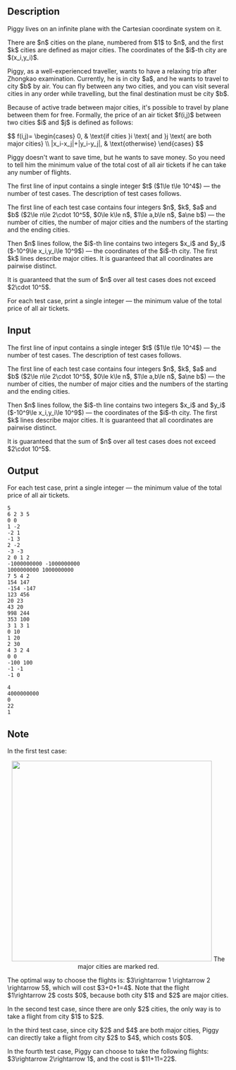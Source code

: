 ## Description

<div><p>Piggy lives on an infinite plane with the Cartesian coordinate system on it.</p><p>There are $n$ cities on the plane, numbered from $1$ to $n$, and the first $k$ cities are defined as <span class="tex-font-style-it">major cities</span>. The coordinates of the $i$-th city are $(x_i,y_i)$.</p><p>Piggy, as a well-experienced traveller, wants to have a relaxing trip after Zhongkao examination. Currently, he is in city $a$, and he wants to travel to city $b$ by air. You can fly between any two cities, and you can visit several cities in any order while travelling, but the final destination must be city $b$.</p><p>Because of active trade between major cities, it's possible to travel by plane between them for free. Formally, the price of an air ticket $f(i,j)$ between two cities $i$ and $j$ is defined as follows:</p><p>$$ f(i,j)= \begin{cases} 0, &amp; \text{if cities }i \text{ and }j \text{ are both major cities} \\ |x_i-x_j|+|y_i-y_j|, &amp; \text{otherwise} \end{cases} $$</p><p>Piggy doesn't want to save time, but he wants to save money. So you need to tell him the <span class="tex-font-style-bf">minimum</span> value of the total cost of all air tickets if he can take any number of flights.</p></div><div class="input-specification"><p>The first line of input contains a single integer $t$ ($1\le t\le 10^4$) — the number of test cases. The description of test cases follows.</p><p>The first line of each test case contains four integers $n$, $k$, $a$ and $b$ ($2\le n\le 2\cdot 10^5$, $0\le k\le n$, $1\le a,b\le n$, $a\ne b$) — the number of cities, the number of major cities and the numbers of the starting and the ending cities.</p><p>Then $n$ lines follow, the $i$-th line contains two integers $x_i$ and $y_i$ ($-10^9\le x_i,y_i\le 10^9$) — the coordinates of the $i$-th city. The first $k$ lines describe major cities. It is guaranteed that all coordinates are pairwise distinct.</p><p>It is guaranteed that the sum of $n$ over all test cases does not exceed $2\cdot 10^5$.</p></div><div class="output-specification"><p>For each test case, print a single integer — the minimum value of the total price of all air tickets.</p></div>

## Input

<p>The first line of input contains a single integer $t$ ($1\le t\le 10^4$) — the number of test cases. The description of test cases follows.</p><p>The first line of each test case contains four integers $n$, $k$, $a$ and $b$ ($2\le n\le 2\cdot 10^5$, $0\le k\le n$, $1\le a,b\le n$, $a\ne b$) — the number of cities, the number of major cities and the numbers of the starting and the ending cities.</p><p>Then $n$ lines follow, the $i$-th line contains two integers $x_i$ and $y_i$ ($-10^9\le x_i,y_i\le 10^9$) — the coordinates of the $i$-th city. The first $k$ lines describe major cities. It is guaranteed that all coordinates are pairwise distinct.</p><p>It is guaranteed that the sum of $n$ over all test cases does not exceed $2\cdot 10^5$.</p>

## Output

<p>For each test case, print a single integer — the minimum value of the total price of all air tickets.</p>





```input1|2,3,4,5,6,7,8,12,13,14,15,16,17,18,19,24,25,26,27,28
5
6 2 3 5
0 0
1 -2
-2 1
-1 3
2 -2
-3 -3
2 0 1 2
-1000000000 -1000000000
1000000000 1000000000
7 5 4 2
154 147
-154 -147
123 456
20 23
43 20
998 244
353 100
3 1 3 1
0 10
1 20
2 30
4 3 2 4
0 0
-100 100
-1 -1
-1 0
```




```output1
4
4000000000
0
22
1
```



## Note

<p>In the first test case:</p><center> <img class="tex-graphics" src="file://kpkN119P.png" style="max-width: 100.0%;max-height: 100.0%;" width="454px"> <span class="tex-font-style-it">The major cities are marked red.</span> </center><p>The optimal way to choose the flights is: $3\rightarrow 1 \rightarrow 2 \rightarrow 5$, which will cost $3+0+1=4$. Note that the flight $1\rightarrow 2$ costs $0$, because both city $1$ and $2$ are major cities.</p><p>In the second test case, since there are only $2$ cities, the only way is to take a flight from city $1$ to $2$.</p><p>In the third test case, since city $2$ and $4$ are both major cities, Piggy can directly take a flight from city $2$ to $4$, which costs $0$.</p><p>In the fourth test case, Piggy can choose to take the following flights: $3\rightarrow 2\rightarrow 1$, and the cost is $11+11=22$.</p>
